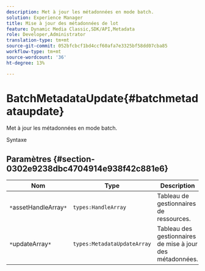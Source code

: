 ```yaml
---
description: Met à jour les métadonnées en mode batch.
solution: Experience Manager
title: Mise à jour des métadonnées de lot
feature: Dynamic Media Classic,SDK/API,Metadata
role: Developer,Administrator
translation-type: tm+mt
source-git-commit: 052bfcbcf1bd4ccf60afa7e3325bf58dd07cba85
workflow-type: tm+mt
source-wordcount: '36'
ht-degree: 13%

---
```



# BatchMetadataUpdate{#batchmetadataupdate}

Met à jour les métadonnées en mode batch.

Syntaxe

## Paramètres {#section-0302e9238dbc4704914e938f42c881e6}

| Nom | Type | Description |
|---|---|---|
| `*`assetHandleArray`*` | `types:HandleArray` | Tableau de gestionnaires de ressources. |
| `*`updateArray`*` | `types:MetadataUpdateArray` | Tableau des gestionnaires de mise à jour des métadonnées. |

